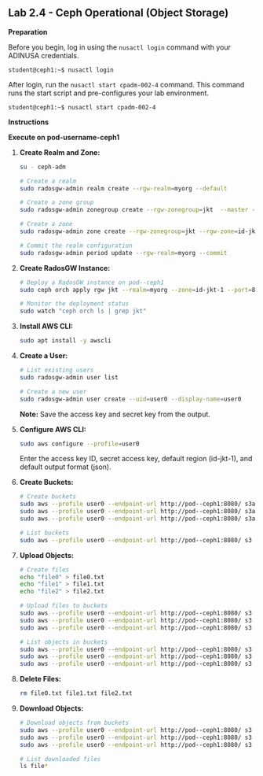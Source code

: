 ## Lab 2.4 - Ceph Operational (Object Storage)

**Preparation**

Before you begin, log in using the `nusactl login` command with your ADINUSA credentials.

```
student@ceph1:~$ nusactl login
```

After login, run the `nusactl start cpadm-002-4` command. This command runs the start script and pre-configures your lab environment.

```
student@ceph1:~$ nusactl start cpadm-002-4
```

**Instructions**

**Execute on pod-username-ceph1**

1. **Create Realm and Zone:**

   ```bash
   su - ceph-adm

   # Create a realm
   sudo radosgw-admin realm create --rgw-realm=myorg --default

   # Create a zone group
   sudo radosgw-admin zonegroup create --rgw-zonegroup=jkt  --master --default

   # Create a zone
   sudo radosgw-admin zone create --rgw-zonegroup=jkt --rgw-zone=id-jkt-1 --master --default

   # Commit the realm configuration
   sudo radosgw-admin period update --rgw-realm=myorg --commit
   ```

2. **Create RadosGW Instance:**

   ```bash
   # Deploy a RadosGW instance on pod--ceph1
   sudo ceph orch apply rgw jkt --realm=myorg --zone=id-jkt-1 --port=8080 --placement="1 pod--ceph1"

   # Monitor the deployment status
   sudo watch "ceph orch ls | grep jkt"
   ```

3. **Install AWS CLI:**

   ```bash
   sudo apt install -y awscli
   ```

4. **Create a User:**

   ```bash
   # List existing users
   sudo radosgw-admin user list

   # Create a new user
   sudo radosgw-admin user create --uid=user0 --display-name=user0
   ```

   **Note:** Save the access key and secret key from the output.

5. **Configure AWS CLI:**

   ```bash
   sudo aws configure --profile=user0
   ```

   Enter the access key ID, secret access key, default region (id-jkt-1), and default output format (json).

6. **Create Buckets:**

   ```bash
   # Create buckets
   sudo aws --profile user0 --endpoint-url http://pod--ceph1:8080/ s3api create-bucket --bucket bucket0
   sudo aws --profile user0 --endpoint-url http://pod--ceph1:8080/ s3api create-bucket --bucket bucket1
   sudo aws --profile user0 --endpoint-url http://pod--ceph1:8080/ s3api create-bucket --bucket bucket2

   # List buckets
   sudo aws --profile user0 --endpoint-url http://pod--ceph1:8080/ s3 ls
   ```

7. **Upload Objects:**

   ```bash
   # Create files
   echo "file0" > file0.txt
   echo "file1" > file1.txt
   echo "file2" > file2.txt

   # Upload files to buckets
   sudo aws --profile user0 --endpoint-url http://pod--ceph1:8080/ s3 cp file0.txt s3://bucket0
   sudo aws --profile user0 --endpoint-url http://pod--ceph1:8080/ s3 cp file1.txt s3://bucket1
   sudo aws --profile user0 --endpoint-url http://pod--ceph1:8080/ s3 cp file2.txt s3://bucket2

   # List objects in buckets
   sudo aws --profile user0 --endpoint-url http://pod--ceph1:8080/ s3 ls s3://bucket0
   sudo aws --profile user0 --endpoint-url http://pod--ceph1:8080/ s3 ls s3://bucket1
   sudo aws --profile user0 --endpoint-url http://pod--ceph1:8080/ s3 ls s3://bucket2
   ```

8. **Delete Files:**

   ```bash
   rm file0.txt file1.txt file2.txt
   ```

9. **Download Objects:**

   ```bash
   # Download objects from buckets
   sudo aws --profile user0 --endpoint-url http://pod--ceph1:8080/ s3 cp s3://bucket0/file0.txt .
   sudo aws --profile user0 --endpoint-url http://pod--ceph1:8080/ s3 cp s3://bucket1/file1.txt .
   sudo aws --profile user0 --endpoint-url http://pod--ceph1:8080/ s3 cp s3://bucket2/file2.txt .

   # List downloaded files
   ls file*
   ```
